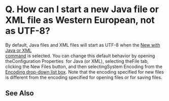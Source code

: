 # Q. How can I start a new Java file or XML file as Western European, not as UTF-8?

By default, Java files and XML files will start as UTF-8 when the
[New with Java or XML \
command](../../cmd/file/file_new_config) is selected. You can change this default behavior by opening theConfiguration Properties  for Java (or XML), selecting theFile tab, clicking the
New Files button, and then selectingSystem Encoding from the
[Encoding drop-down list box](../../dlg/properties/file/new_details/index). Note that the encoding specified for
new files is
different from the encoding specified for opening files or for saving files.

## See Also
